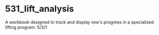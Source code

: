 # 531_lift_analysis
A workbook designed to track and display one's progress in a specialized lifting program: 5/3/1
